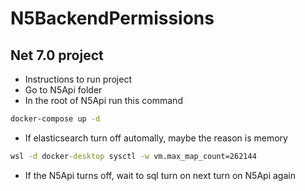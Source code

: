 # N5BackendPermissions
## Net 7.0 project

- Instructions to run project
- Go to N5Api folder
- In the root of N5Api run this command

```cmd
docker-compose up -d
```
- If elasticsearch turn off automally, maybe the reason is memory
```cmd
wsl -d docker-desktop sysctl -w vm.max_map_count=262144
```

- If the N5Api turns off, wait to sql turn on next turn on N5Api again
